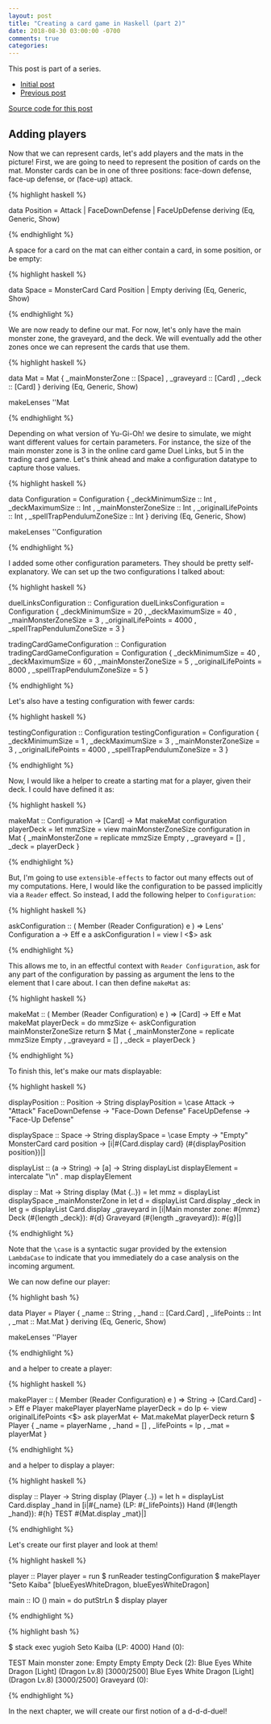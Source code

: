 ```yaml
---
layout: post
title: "Creating a card game in Haskell (part 2)"
date: 2018-08-30 03:00:00 -0700
comments: true
categories:
---
```


This post is part of a series.
- [Initial post](https://ptival.github.io/2018/08/30/card-game-01/)
- [Previous post](https://ptival.github.io/2018/08/30/card-game-01/)

[Source code for this post](https://github.com/Ptival/yugioh/tree/c9ced7955e4204b1e54087885cd21e59146671f4)

Adding players
--------------

Now that we can represent cards, let's add players and the mats in the picture!
First, we are going to need to represent the position of cards on the mat.
Monster cards can be in one of three positions: face-down defense, face-up
defense, or (face-up) attack.

{% highlight haskell %}

data Position
  = Attack
  | FaceDownDefense
  | FaceUpDefense
  deriving (Eq, Generic, Show)

{% endhighlight %}

A space for a card on the mat can either contain a card, in some position, or be
empty:

{% highlight haskell %}

data Space
  = MonsterCard Card Position
  | Empty
  deriving (Eq, Generic, Show)

{% endhighlight %}

We are now ready to define our mat.  For now, let's only have the main monster
zone, the graveyard, and the deck.  We will eventually add the other zones once
we can represent the cards that use them.

{% highlight haskell %}

data Mat = Mat
  { _mainMonsterZone :: [Space]
  , _graveyard       :: [Card]
  , _deck            :: [Card]
  }
  deriving (Eq, Generic, Show)

makeLenses ''Mat

{% endhighlight %}

Depending on what version of Yu-Gi-Oh! we desire to simulate, we might want
different values for certain parameters.  For instance, the size of the main
monster zone is 3 in the online card game Duel Links, but 5 in the trading card
game.  Let's think ahead and make a configuration datatype to capture those
values.

{% highlight haskell %}

data Configuration = Configuration
  { _deckMinimumSize           :: Int
  , _deckMaximumSize           :: Int
  , _mainMonsterZoneSize       :: Int
  , _originalLifePoints        :: Int
  , _spellTrapPendulumZoneSize :: Int
  }
  deriving (Eq, Generic, Show)

makeLenses ''Configuration

{% endhighlight %}

I added some other configuration parameters.  They should be pretty
self-explanatory.  We can set up the two configurations I talked about:

{% highlight haskell %}

duelLinksConfiguration :: Configuration
duelLinksConfiguration = Configuration
  { _deckMinimumSize           = 20
  , _deckMaximumSize           = 40
  , _mainMonsterZoneSize       = 3
  , _originalLifePoints        = 4000
  , _spellTrapPendulumZoneSize = 3
  }

tradingCardGameConfiguration :: Configuration
tradingCardGameConfiguration = Configuration
  { _deckMinimumSize           = 40
  , _deckMaximumSize           = 60
  , _mainMonsterZoneSize       = 5
  , _originalLifePoints        = 8000
  , _spellTrapPendulumZoneSize = 5
  }

{% endhighlight %}

Let's also have a testing configuration with fewer cards:

{% highlight haskell %}

testingConfiguration :: Configuration
testingConfiguration = Configuration
  { _deckMinimumSize           = 1
  , _deckMaximumSize           = 3
  , _mainMonsterZoneSize       = 3
  , _originalLifePoints        = 4000
  , _spellTrapPendulumZoneSize = 3
  }

{% endhighlight %}

Now, I would like a helper to create a starting mat for a player, given their
deck.  I could have defined it as:

{% highlight haskell %}

makeMat :: Configuration -> [Card] -> Mat
makeMat configuration playerDeck =
  let mmzSize = view mainMonsterZoneSize configuration in
  Mat
  { _mainMonsterZone = replicate mmzSize Empty
  , _graveyard       = []
  , _deck            = playerDeck
  }

{% endhighlight %}

But, I'm going to use `extensible-effects` to factor out many effects out of my
computations.  Here, I would like the configuration to be passed implicitly via
a `Reader` effect.  So instead, I add the following helper to `Configuration`:

{% highlight haskell %}

askConfiguration ::
  ( Member (Reader Configuration) e ) =>
  Lens' Configuration a -> Eff e a
askConfiguration l = view l <$> ask

{% endhighlight %}

This allows me to, in an effectful context with `Reader Configuration`, ask for
any part of the configuration by passing as argument the lens to the element
that I care about.  I can then define `makeMat` as:

{% highlight haskell %}

makeMat ::
  ( Member (Reader Configuration) e ) =>
  [Card] -> Eff e Mat
makeMat playerDeck = do
  mmzSize <- askConfiguration mainMonsterZoneSize
  return $ Mat
    { _mainMonsterZone = replicate mmzSize Empty
    , _graveyard       = []
    , _deck            = playerDeck
    }

{% endhighlight %}

To finish this, let's make our mats displayable:

{% highlight haskell %}

displayPosition :: Position -> String
displayPosition = \case
  Attack          -> "Attack"
  FaceDownDefense -> "Face-Down Defense"
  FaceUpDefense   -> "Face-Up Defense"

displaySpace :: Space -> String
displaySpace = \case
  Empty                     -> "Empty"
  MonsterCard card position -> [i|#{Card.display card} (#{displayPosition position})|]

displayList :: (a -> String) -> [a] -> String
displayList displayElement = intercalate "\n" . map displayElement

display :: Mat -> String
display (Mat {..}) =
  let mmz = displayList displaySpace _mainMonsterZone in
  let d   = displayList Card.display _deck            in
  let g   = displayList Card.display _graveyard       in
  [i|Main monster zone:
#{mmz}
Deck (#{length _deck}):
#{d}
Graveyard (#{length _graveyard}):
#{g}|]

{% endhighlight %}

Note that the `\case` is a syntactic sugar provided by the extension
`LambdaCase` to indicate that you immediately do a case analysis on the incoming
argument.

We can now define our player:

{% highlight bash %}

data Player = Player
  { _name       :: String
  , _hand       :: [Card.Card]
  , _lifePoints :: Int
  , _mat        :: Mat.Mat
  }
  deriving (Eq, Generic, Show)

makeLenses ''Player

{% endhighlight %}

and a helper to create a player:

{% highlight haskell %}

makePlayer ::
  ( Member (Reader Configuration) e ) =>
  String -> [Card.Card] -> Eff e Player
makePlayer playerName playerDeck = do
  lp <- view originalLifePoints <$> ask
  playerMat <- Mat.makeMat playerDeck
  return $ Player
    { _name       = playerName
    , _hand       = []
    , _lifePoints = lp
    , _mat        = playerMat
    }

{% endhighlight %}

and a helper to display a player:

{% highlight haskell %}

display :: Player -> String
display (Player {..}) =
  let h = displayList Card.display _hand in
  [i|#{_name} (LP: #{_lifePoints})
Hand (#{length _hand}):
#{h}
TEST
#{Mat.display _mat}|]

{% endhighlight %}

Let's create our first player and look at them!

{% highlight haskell %}

player :: Player
player =
  run
  $ runReader testingConfiguration
  $ makePlayer "Seto Kaiba" [blueEyesWhiteDragon, blueEyesWhiteDragon]

main :: IO ()
main = do
  putStrLn $ display player

{% endhighlight %}

{% highlight bash %}

$ stack exec yugioh
Seto Kaiba (LP: 4000)
Hand (0):

TEST
Main monster zone:
Empty
Empty
Empty
Deck (2):
Blue Eyes White Dragon [Light] (Dragon Lv.8) [3000/2500]
Blue Eyes White Dragon [Light] (Dragon Lv.8) [3000/2500]
Graveyard (0):


{% endhighlight %}

In the next chapter, we will create our first notion of a d-d-d-duel!
